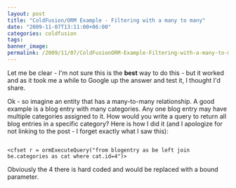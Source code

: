 ```yaml
---
layout: post
title: "ColdFusion/ORM Example - Filtering with a many to many"
date: "2009-11-07T13:11:00+06:00"
categories: coldfusion 
tags: 
banner_image: 
permalink: /2009/11/07/ColdFusionORM-Example-Filtering-with-a-many-to-many
---
```


Let me be clear - I'm not sure this is the <b>best</b> way to do this - but it worked and as it took me a while to Google up the answer and test it, I thought I'd share.

Ok - so imagine an entity that has a many-to-many relationship. A good example is a blog entry with many categories. Any one blog entry may have multiple categories assigned to it. How would you write a query to return all blog entries in a specific category? Here is how I did it (and I apologize for not linking to the post - I forget exactly what I saw this):

<code>
&lt;cfset r = ormExecuteQuery("from blogentry as be left join be.categories as cat where cat.id=4")&gt;
</code>

Obviously the 4 there is hard coded and would be replaced with a bound parameter.